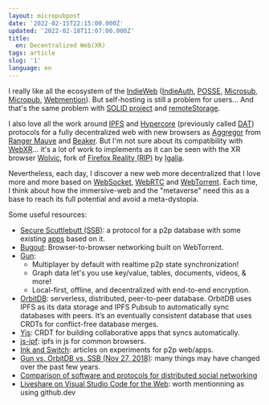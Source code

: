 ```yaml
---
layout: micropubpost
date: '2022-02-15T22:15:00.000Z'
updated: '2022-02-18T11:07:00.000Z'
title:
  en: Decentralized Web(XR)
tags: article
slug: '1'
language: en
---
```


I really like all the ecosystem of the [IndieWeb](https://indieweb.org/) ([IndieAuth](https://indieweb.org/IndieAuth), [POSSE](https://indieweb.org/POSSE), [Microsub](https://indieweb.org/Microsub), [Micropub](https://indieweb.org/Micropub), [Webmention](https://webmention.net/)). But self-hosting is still a problem for users...
And that's the same problem with [SOLID project](https://solidproject.org/) and [remoteStorage](https://remotestorage.io/).  

I also love all the work around [IPFS](https://ipfs.io/) and [Hypercore](https://hypercore-protocol.org/) (previously called [DAT](https://dat-ecosystem.org/)) protocols for a fully decentralized web with new browsers as [Aggregor](https://agregore.mauve.moe/) from [Ranger Mauve](https://ranger.mauve.moe/) and [Beaker](https://beakerbrowser.com/). But I'm not sure about its compatibility with [WebXR](https://immersive-web.github.io/webxr/)... it's a lot of work to implements as it can be seen with the XR browser [Wolvic](https://wolvic.org/), fork of [Firefox Reality (RIP)](https://mixedreality.mozilla.org/firefox-reality/) by [Igalia](https://www.igalia.com/).

Nevertheless, each day, I discover a new web more decentralized that I love more and more based on [WebSocket](https://developer.mozilla.org/en-US/docs/Web/API/WebSockets_API), [WebRTC](https://developer.mozilla.org/en-US/docs/Web/API/WebRTC_API) and [WebTorrent](https://webtorrent.io/). Each time, I think about how the immersive-web and the "metaverse" need this as a base to reach its full potential and avoid a meta-dystopia.

Some useful resources:
- [Secure Scuttlebutt (SSB)](https://ssbc.github.io/scuttlebutt-protocol-guide/): a protocol for a p2p database with some existing [apps](http://scuttlebot.io/apps/index.html) based on it.
- [Bugout](https://github.com/chr15m/bugout/): Browser-to-browser networking built on WebTorrent.
- [Gun](https://github.com/amark/gun):
    - Multiplayer by default with realtime p2p state synchronization!
    - Graph data let's you use key/value, tables, documents, videos, & more!
    - Local-first, offline, and decentralized with end-to-end encryption.
- [OrbitDB](https://orbitdb.org/): serverless, distributed, peer-to-peer database. OrbitDB uses IPFS as its data storage and IPFS Pubsub to automatically sync databases with peers. It’s an eventually consistent database that uses CRDTs for conflict-free database merges.
- [Yjs](https://docs.yjs.dev/): CRDT for building collaborative apps that syncs automatically.
- [js-ipf](https://js.ipfs.io/): ipfs in js for common browsers.
- [Ink and Switch](https://www.inkandswitch.com/): articles on experiments for p2p web/apps.
- [Gun vs. OrbitDB vs. SSB (Nov 27, 2018)](https://medium.com/3box/3box-research-comparing-distributed-databases-gun-orbitdb-and-scuttlebutt-2e3b5da34ef3): many things may have changed over the past few years.
- [Comparison of software and protocols for distributed social networking](https://en.wikipedia.org/wiki/Comparison_of_software_and_protocols_for_distributed_social_networking)
- [Liveshare on Visual Studio Code for the Web](https://visualstudio.microsoft.com/fr/services/live-share/): worth mentionning as using github.dev